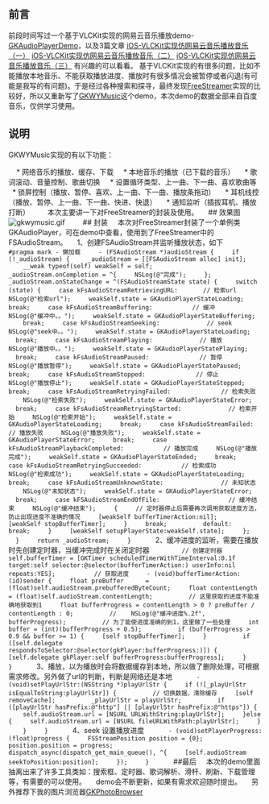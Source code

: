 ## 前言
前段时间写过一个基于VLCKit实现的网易云音乐播放demo-[GKAudioPlayerDemo](https://github.com/QuintGao/GKAudioPlayerDemo)，以及3篇文章
[iOS-VLCKit实现仿网易云音乐播放音乐（一）](http://www.jianshu.com/p/7ffd61e6b8d4)
[iOS-VLCKit实现仿网易云音乐播放音乐（二）](http://www.jianshu.com/p/41ac0c9d6b21)
[iOS-VLCKit实现仿网易云音乐播放音乐（三）](http://www.jianshu.com/p/c34ce7c69c47)
有兴趣的可以看看。
基于VLCKit实现的有很多问题，比如不能播放本地音乐、不能获取播放进度、播放时有很多情况会被暂停或者闪退(有可能是我写的有问题)。于是经过各种搜索和探寻，最终发现[FreeStreamer](https://github.com/muhku/FreeStreamer)实现的比较好，所以又重新写了[GKWYMusic](https://github.com/QuintGao/GKWYMusic)这个demo，本次demo的数据全部来自百度音乐，仅供学习使用。
## 说明
GKWYMusic实现的有以下功能：

    * 网络音乐的播放、缓存、下载
    * 本地音乐的播放（已下载的音乐）
    * 歌词滚动、音量控制、歌曲切换
    * 设置循环类型、上一曲、下一曲、喜欢歌曲等
    * 锁屏控制（播放、暂停、喜欢、上一曲、下一曲、播放条拖动）
    * 耳机线控（播放、暂停、上一曲、下一曲、快进、快退）
    * 通知监听（插拔耳机、播放打断）
    
    本次主要讲一下对FreeStreamer的封装及使用。
    ## 效果图
    ![gkwymusic.gif](https://upload-images.jianshu.io/upload_images/1598505-6b516562ae47293e.gif?imageMogr2/auto-orient/strip)
    
    ## 封装
    本次对FreeStreamer封装了一个单例类GKAudioPlayer，可在demo中查看，使用到了FreeStreamer中的FSAudioStream。
    1、创建FSAudioStream并监听播放状态，如下
    ```
    #pragma mark - 懒加载
    - (FSAudioStream *)audioStream {
    if (!_audioStream) {
    _audioStream = [[FSAudioStream alloc] init];
    
    __weak typeof(self) weakSelf = self;
    
    _audioStream.onCompletion = ^{
    NSLog(@"完成");
    };
    
    _audioStream.onStateChange = ^(FSAudioStreamState state) {
    switch (state) {
    case kFsAudioStreamRetrievingURL:       // 检索url
    NSLog(@"检索url");
    weakSelf.state = GKAudioPlayerStateLoading;
    break;
    case kFsAudioStreamBuffering:           // 缓冲
    NSLog(@"缓冲中。。");
    weakSelf.state = GKAudioPlayerStateBuffering;
    break;
    case kFsAudioStreamSeeking:             // seek
    NSLog(@"seek中。。");
    weakSelf.state = GKAudioPlayerStateLoading;
    break;
    case kFsAudioStreamPlaying:             // 播放
    NSLog(@"播放中。。");
    weakSelf.state = GKAudioPlayerStatePlaying;
    break;
    case kFsAudioStreamPaused:              // 暂停
    NSLog(@"播放暂停");
    weakSelf.state = GKAudioPlayerStatePaused;
    break;
    case kFsAudioStreamStopped:              // 停止
    NSLog(@"播放停止");
    weakSelf.state = GKAudioPlayerStateStopped;
    break;
    case kFsAudioStreamRetryingFailed:              // 检索失败
    NSLog(@"检索失败");
    weakSelf.state = GKAudioPlayerStateError;
    break;
    case kFsAudioStreamRetryingStarted:             // 检索开始
    NSLog(@"检索开始");
    weakSelf.state = GKAudioPlayerStateLoading;
    break;
    case kFsAudioStreamFailed:                      // 播放失败
    NSLog(@"播放失败");
    weakSelf.state = GKAudioPlayerStateError;
    break;
    case kFsAudioStreamPlaybackCompleted:           // 播放完成
    NSLog(@"播放完成");
    weakSelf.state = GKAudioPlayerStateEnded;
    break;
    case kFsAudioStreamRetryingSucceeded:           // 检索成功
    NSLog(@"检索成功");
    weakSelf.state = GKAudioPlayerStateLoading;
    break;
    case kFsAudioStreamUnknownState:                // 未知状态
    NSLog(@"未知状态");
    weakSelf.state = GKAudioPlayerStateError;
    break;
    case kFSAudioStreamEndOfFile:                   // 缓冲结束
    NSLog(@"缓冲结束");
    {
    // 定时器停止后需要再次调用获取进度方法，防止出现进度不准确的情况
    [weakSelf bufferTimerAction:nil];
    
    [weakSelf stopBufferTimer];
    }
    break;
    
    default:
    break;
    }
    [weakSelf setupPlayerState:weakSelf.state];
    };
    }
    return _audioStream;
    }
    ```
    2、缓冲进度的监听，需要在播放时先创建定时器，当缓冲完成时在关闭定时器
    
    ```
    // 创建定时器
    self.bufferTimer = [GKTimer scheduledTimerWithTimeInterval:0.1f target:self selector:@selector(bufferTimerAction:) userInfo:nil repeats:YES];
    ```
    ```
    // 获取进度
    - (void)bufferTimerAction:(id)sender {
    float preBuffer      = (float)self.audioStream.prebufferedByteCount;
    float contentLength  = (float)self.audioStream.contentLength;
    
    // 这里获取的进度不能准确地获取到1
    float bufferProgress = contentLength > 0 ? preBuffer / contentLength : 0;
    
    //    NSLog(@"缓冲进度%.2f", bufferProgress);
    
    // 为了能使进度准确的到1，这里做了一些处理
    int buffer = (int)(bufferProgress + 0.5);
    
    if (bufferProgress > 0.9 && buffer >= 1) {
    [self stopBufferTimer];
    }
    
    if ([self.delegate respondsToSelector:@selector(gkPlayer:bufferProgress:)]) {
    [self.delegate gkPlayer:self bufferProgress:bufferProgress];
    }
    }
    ```
    3、播放，以为播放时会将数据缓存到本地，所以做了删除处理，可根据需求修改。另外做了url的判断，判断是网络还是本地
    ```
    - (void)setPlayUrlStr:(NSString *)playUrlStr {
    if (![_playUrlStr isEqualToString:playUrlStr]) {
    
    // 切换数据，清除缓存
    [self removeCache];
    
    _playUrlStr = playUrlStr;
    
    if ([playUrlStr hasPrefix:@"http"] || [playUrlStr hasPrefix:@"https"]) {
    self.audioStream.url = [NSURL URLWithString:playUrlStr];
    }else {
    self.audioStream.url = [NSURL fileURLWithPath:playUrlStr];
    }
    }
    }
    ```
    4、seek 设置播放进度
    ```
    - (void)setPlayerProgress:(float)progress {
    FSStreamPosition position = {0};
    position.position = progress;
    
    dispatch_async(dispatch_get_main_queue(), ^{
    [self.audioStream seekToPosition:position];
    });
    }
    ```
    ##最后
    本次的demo里面抽离出来了许多工具类如：搜索框、定时器、歌词解析、滑杆、刷新、下载管理等，有需要的可以使用。
    demo会不断更新，如果有需求欢迎随时提出。
    另外推荐下我的图片浏览器[GKPhotoBrowser](https://github.com/QuintGao/GKPhotoBrowser)


